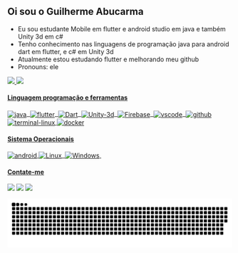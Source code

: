 ## Oi sou o Guilherme Abucarma

- Eu sou estudante Mobile em flutter e android studio em java e também Unity 3d em c#
- Tenho conhecimento nas linguagens de programação java para android dart em flutter, e c# em Unity 3d
- Atualmente estou estudando flutter e melhorando meu github
- Pronouns: ele <!-- - 📨 Contate-me no email: guiabucarma@gmail.com ou guiabucarma@hotmail.com -->

<div>
  <a href="https://github.com/guireino">
  <img height="180em" src="https://github-readme-stats.vercel.app/api?username=guireino&show_icons=true&theme=dark&include_all_commits=true&count_private=true"/>
  <img height="180em" src="https://github-readme-stats.vercel.app/api/top-langs/?username=guireino&layout=compact&langs_count=7&theme=dark"/>
</div>

  
#### Linguagem programação e ferramentas
<div style="display: inline_block">
   <img align="center" alt="java" height="21" width="61" src="https://img.shields.io/badge/Java-ED8B00?style=for-the-badge&logo=java&logoColor=white">&nbsp;
   <img align="center" alt="flutter" height="17" width="61" src="https://img.shields.io/badge/Flutter-02569B?style=for-thebadge&logo=flutter&logoColor=white">&nbsp;
   <img align="center" alt="Dart" height="21" width="61" src="https://img.shields.io/badge/Dart-0175C2?style=for-the-badge&logo=dart&logoColor=white">&nbsp;
   <img align="center" alt="Unity-3d" height="21" width="61" src="https://img.shields.io/badge/Unity-100000?style=for-the-badge&logo=unity&logoColor=white">&nbsp;
   <img align="center" alt="Firebase" height="35" width="40" src="https://cdn.jsdelivr.net/gh/devicons/devicon/icons/firebase/firebase-plain-wordmark.svg">&nbsp;
   <img align="center" alt="vscode" height="35" width="40" src="https://cdn.jsdelivr.net/gh/devicons/devicon/icons/vscode/vscode-original.svg">&nbsp;
   <img align="center" alt="github" height="35" width="40" src="https://cdn.jsdelivr.net/gh/devicons/devicon/icons/git/git-plain-wordmark.svg">
   <img align="center" alt="terminal-linux" height="35" width="40" src="https://cdn-icons-png.flaticon.com/512/2809/2809425.png">
   <img align="center" alt="docker" src="https://cdn.jsdelivr.net/gh/devicons/devicon/icons/docker/docker-original-wordmark.svg" />
   
</div>
  
 #### Sistema Operacionais
 <div style="display: inline_block">
   <img align="center" alt="android" height="30" width="40" src="https://cdn.jsdelivr.net/gh/devicons/devicon/icons/android/android-plain.svg">
   <img align="center" alt="Linux" height="30" width="35" src="https://cdn.jsdelivr.net/gh/devicons/devicon/icons/linux/linux-original.svg">&nbsp;
   <img align="center" alt="Windows" height="30" width="30" src="https://cdn.jsdelivr.net/gh/devicons/devicon/icons/windows8/windows8-original.svg">&nbsp;
</div>
  
  <!-- <div style="display: inline_block"><br>
  <img align="center" alt="android" height="30" width="40" src="https://cdn.jsdelivr.net/gh/devicons/devicon/icons/android/android-plain.svg">
   <img align="center" alt="java" height="30" width="40" src="https://img.icons8.com/color/96/000000/java-coffee-cup-logo--v2.png">
   <img align="center" alt="flutter" height="25" width="40" src="https://cdn.jsdelivr.net/gh/devicons/devicon/icons/flutter/flutter-plain.svg">&nbsp;
   <img align="center" alt="Unity-3d" height="30" width="35" src="https://icon-library.com/images/unity-icon/unity-icon-26.jpg">&nbsp;
   <img align="center" alt="Firebase" height="35" width="40" src="https://cdn.jsdelivr.net/gh/devicons/devicon/icons/firebase/firebase-plain-wordmark.svg">&nbsp;
   <img align="center" alt="github" height="35" width="40" src="https://cdn.jsdelivr.net/gh/devicons/devicon/icons/git/git-plain-wordmark.svg">
</div> -->

#### Contate-me
<div> 
  <a href = "mailto:guiabucarma@gmail.com"><img src="https://img.shields.io/badge/-Gmail-%23333?style=for-the-badge&logo=gmail&logoColor=white" target="_blank"></a>
  <a href="https://www.linkedin.com/in/guilherme-abucarma-2a34b1175/" target="_blank"><img src="https://img.shields.io/badge/-LinkedIn-%230077B5?style=for-the-badge&logo=linkedin&logoColor=white" target="_blank"></a> 
  <a href="mailto:guiabucarma@hotmail.com" target="_blank"><img src="https://img.shields.io/badge/Microsoft_Outlook-0078D4?style=for-the-badge&logo=microsoft-outlook&logoColor=white" target="_blank"></a>

  ![Snake animation](https://github.com/guireino/guireino/blob/output/github-contribution-grid-snake.svg)
 
</div>
